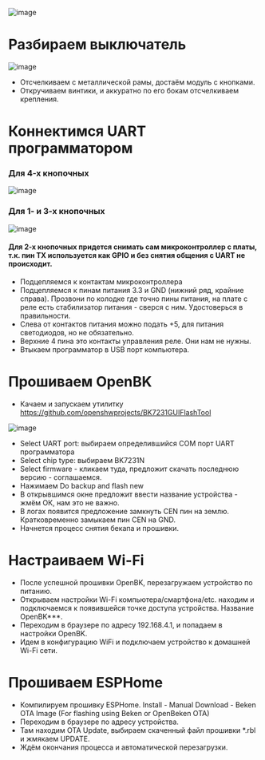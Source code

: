 ![image](https://github.com/user-attachments/assets/224a1033-6136-4f49-9e85-e455b62cd9f4)

# Разбираем выключатель

![image](https://github.com/user-attachments/assets/045a09a9-9cdc-4c57-9aa7-41b6025cf06b)

- Отсчелкиваем с металлической рамы, достаём модуль с кнопками.
- Откручиваем винтики, и аккуратно по его бокам отсчелкиваем крепления.

# Коннектимся UART программатором

### Для 4-х кнопочных

![image](https://github.com/user-attachments/assets/d8513b9c-950b-46bb-a4d8-996a528d58d8)

### Для 1- и 3-х кнопочных

![image](https://github.com/user-attachments/assets/6c334c09-ab34-4447-a8e1-557f49f40205)

#### Для 2-х кнопочных придется снимать сам микроконтроллер с платы, т.к. пин ТХ используется как GPIO и без снятия общения с UART не происходит.

- Подцепляемся к контактам микроконтроллера
- Подцепляемся к пинам питания 3.3 и GND (нижний ряд, крайние справа). Прозвони по колодке где точно пины питания, на плате с реле есть стабилизатор питания - сверся с ним. Удостоверься в правильности.
- Слева от контактов питания можно подать +5, для питания светодиодов, но не обязательно.
- Верхние 4 пина это контакты управления реле. Они нам не нужны.
- Втыкаем программатор в USB порт компьютера.

# Прошиваем OpenBK

- Качаем и запускаем утилитку https://github.com/openshwprojects/BK7231GUIFlashTool

![image](https://github.com/user-attachments/assets/d9f28034-1b13-41ca-8773-a85b03a1ba58)

- Select UART port: выбираем определившийся COM порт UART программатора
- Select chip type: выбираем BK7231N
- Select firmware - кликаем туда, предложит скачать последнюю версию - соглашаемся.
- Нажимаем Do backup and flash new
- В открывшимся окне предложит ввести название устройства - жмём ОК, нам это не важно.
- В логах появится предложение замкнуть CEN пин на землю. Кратковременно замыкаем пин CEN на GND.
- Начнется процесс снятия бекапа и прошивки.

# Настраиваем Wi-Fi

- После успешной прошивки OpenBK, перезагружаем устройство по питанию.
- Открываем настройки Wi-Fi компьютера/смартфона/etc. находим и подключаемся к появившейся точке доступа устройства. Название OpenBK***.
- Переходим в браузере по адресу 192.168.4.1, и попадаем в настройки OpenBK.
- Идем в конфигурацию WiFi и подключаем устройство к домашней Wi-Fi сети.

# Прошиваем ESPHome

- Компилируем прошивку ESPHome. Install - Manual Download - Beken OTA Image (For flashing using Beken or OpenBeken OTA)
- Переходим в браузере по адресу устройства.
- Там находим OTA Update, выбираем скаченный файл прошивки *.rbl и жмякаем UPDATE.
- Ждём окончания процесса и автоматической перезагрузки.



